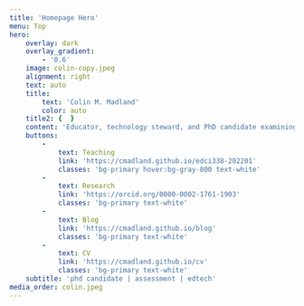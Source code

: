 ```yaml
---
title: 'Homepage Hero'
menu: Top
hero:
    overlay: dark
    overlay_gradient:
        - '0.6'
    image: colin-copy.jpeg
    alignment: right
    text: auto
    title:
        text: 'Colin M. Madland'
        color: auto
    title2: {  }
    content: 'Educator, technology steward, and PhD candidate examining assessment in higher education at the University of Victoria.'
    buttons:
        -
            text: Teaching
            link: 'https://cmadland.github.io/edci338-202201'
            classes: 'bg-primary hover:bg-gray-800 text-white'
        -
            text: Research
            link: 'https://orcid.org/0000-0002-1761-1903'
            classes: 'bg-primary text-white'
        -
            text: Blog
            link: 'https://cmadland.github.io/blog'
            classes: 'bg-primary text-white'
        -
            text: CV
            link: 'https://cmadland.github.io/cv'
            classes: 'bg-primary text-white'
    subtitle: 'phd candidate | assessment | edtech'
media_order: colin.jpeg
---
```


